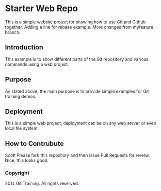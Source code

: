 # Starter Web Repo

This is a simple website project for showing how to use Git and Github together.  Adding a line for rebase example.  More changes from myfeature branch.

## Introduction

This example is to show different parts of the Git repository and various commands using a web project.

## Purpose

As stated above, the main purpose is to provide simple examples for Git training demos.

## Deployment

This is a simple web project, deployment can be on any web server or even local file system.

## How to Contrubute

Scott Please fork this repository and then issue Pull Requests for review.
Nice, this looks good.

### Copyright
2014 Git.Training.  All rights reserved.